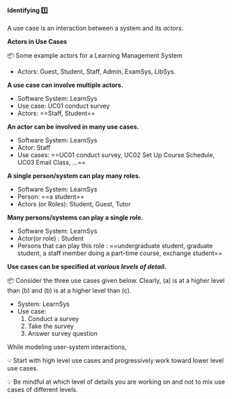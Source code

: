 <link rel="stylesheet" href="{{baseUrl}}/css/textbook.css">

<div class="website-content">

<div id="title">

#### Identifying :one:

</div>

<div id="body">

A use case is an interaction between a system and its _actors_.

**Actors in Use Cases**

<tip-box type="definition">
<include src="../../../common/definitions.md#def-actor" />
</tip-box>

<tip-box>

:package: Some example actors for a Learning Management System

* Actors: Guest, Student, Staff, Admin, <tooltip content="an exam management system">ExamSys</tooltip>, <tooltip content="a library management system">LibSys</tooltip>.

</tip-box>

**A use case can involve multiple actors.**

<tip-box>

* Software System: LearnSys
* Use case: UC01 conduct survey
* Actors: ==Staff, Student==

</tip-box>

**An actor can be involved in many use cases.**

<tip-box>

* Software System: LearnSys
* Actor: Staff
* Use cases: ==UC01 conduct survey, UC02 Set Up Course Schedule, UC03 Email Class, ...==

</tip-box>

**A single person/system can play many roles.**

<tip-box>

* Software System: LearnSys
* Person: ==a student==
* Actors (or Roles): Student, Guest, Tutor

</tip-box>

**Many persons/systems can play a single role.**

<tip-box>

* Software System: LearnSys
* Actor(or role) : Student
* Persons that can play this role : ==undergraduate student, graduate student, a staff member doing a part-time course, exchange student==

</tip-box>

<!-- TODO: {some guidance on identifying actors and use cases} -->

**Use cases can be specified at _various levels of detail_.**

<tip-box>

:package: Consider the three use cases given below. Clearly, (a) is at a higher level than (b) and (b) is at a higher level than (c).

* System: LearnSys
* Use case:
  1. Conduct a survey
  2. Take the survey
  3. Answer survey question

</tip-box>

<tip-box type="warning">

While modeling user-system interactions,

:bulb: Start with high level use cases and progressively work toward lower level use cases. <p/>
:bulb: Be mindful at which level of details you are working on and not to mix use cases of different levels.

</tip-box>

</div>

<div id="extras">

<include src="exercises.md" />

</div>

</div>
